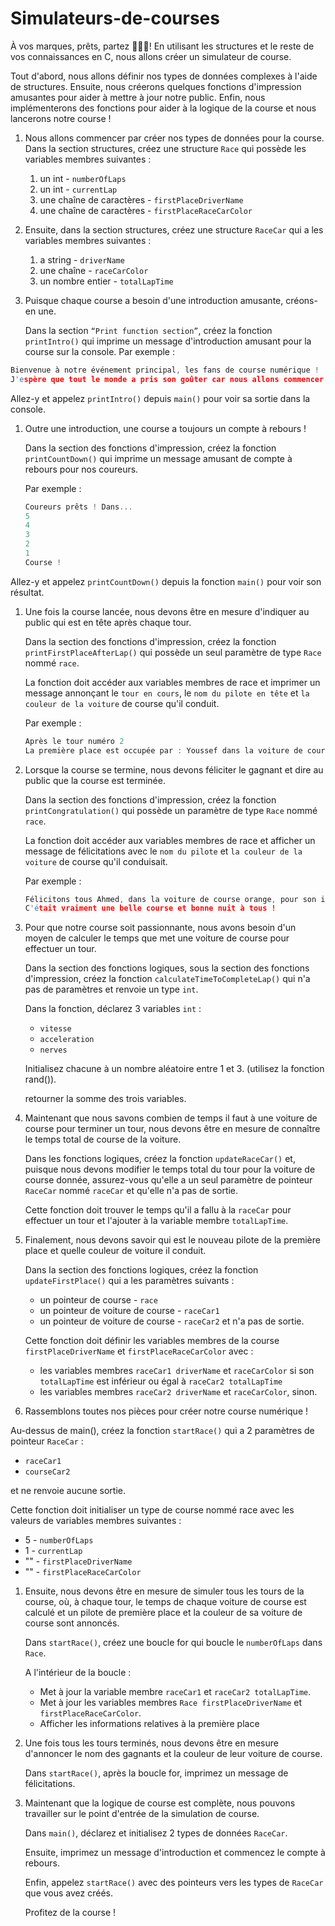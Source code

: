 # Simulateurs-de-courses
À vos marques, prêts, partez 🚦🚦🚦! En utilisant les structures et le reste de vos connaissances en C, nous allons créer un simulateur de course.

Tout d'abord, nous allons définir nos types de données complexes à l'aide de structures. Ensuite, nous créerons quelques fonctions d'impression amusantes pour aider à mettre à jour notre public. Enfin, nous implémenterons des fonctions pour aider à la logique de la course et nous lancerons notre course !

1. Nous allons commencer par créer nos types de données pour la course.
Dans la section structures, créez une structure `Race` qui possède les variables membres suivantes :
    1. un int - `numberOfLaps`
    2. un int - `currentLap`
    3. une chaîne de caractères - `firstPlaceDriverName`
    4. une chaîne de caractères - `firstPlaceRaceCarColor`
2. Ensuite, dans la section structures, créez une structure `RaceCar` qui a les variables membres suivantes :
    1. a string - `driverName`
    2. une chaîne - `raceCarColor`
    3. un nombre entier - `totalLapTime`
3. Puisque chaque course a besoin d'une introduction amusante, créons-en une. 
    
    Dans la section `“Print function section”`, créez la fonction `printIntro()` qui imprime un message d'introduction amusant pour la course sur la console. Par exemple :
    

```c
Bienvenue à notre événement principal, les fans de course numérique !
J'espère que tout le monde a pris son goûter car nous allons commencer !
```

Allez-y et appelez `printIntro()` depuis `main()` pour voir sa sortie dans la console.

1. Outre une introduction, une course a toujours un compte à rebours !
    
    Dans la section des fonctions d'impression, créez la fonction `printCountDown()` qui imprime un message amusant de compte à rebours pour nos coureurs.
    
    Par exemple :
    
    ```c
    Coureurs prêts ! Dans...
    5
    4
    3
    2
    1
    Course !
    ```
    

Allez-y et appelez `printCountDown()` depuis la fonction `main()` pour voir son résultat.

1. Une fois la course lancée, nous devons être en mesure d'indiquer au public qui est en tête après chaque tour.
    
    Dans la section des fonctions d'impression, créez la fonction `printFirstPlaceAfterLap()` qui possède un seul paramètre de type `Race` nommé `race`.
    
    La fonction doit accéder aux variables membres de race et imprimer un message annonçant le `tour en cours`, le `nom du pilote en tête` et `la couleur de la voiture` de course qu'il conduit.
    
    Par exemple :
    
    ```c
    Après le tour numéro 2
    La première place est occupée par : Youssef dans la voiture de course jaune !
    ```
    
2. Lorsque la course se termine, nous devons féliciter le gagnant et dire au public que la course est terminée.
    
    Dans la section des fonctions d'impression, créez la fonction `printCongratulation()` qui possède un paramètre de type `Race` nommé `race`.
    
    La fonction doit accéder aux variables membres de race et afficher un message de félicitations avec le `nom du pilote` et `la couleur de la voiture` de course qu'il conduisait.
    
    Par exemple :
    
    ```c
    Félicitons tous Ahmed, dans la voiture de course orange, pour son incroyable performance.
    C'était vraiment une belle course et bonne nuit à tous !
    ```
    
3. Pour que notre course soit passionnante, nous avons besoin d'un moyen de calculer le temps que met une voiture de course pour effectuer un tour.
    
    Dans la section des fonctions logiques, sous la section des fonctions d'impression, créez la fonction `calculateTimeToCompleteLap()` qui n'a pas de paramètres et renvoie un type `int`.
    
    Dans la fonction, déclarez 3 variables `int` :
    
    - `vitesse`
    - `acceleration`
    - `nerves`
    
    Initialisez chacune à un nombre aléatoire entre 1 et 3. (utilisez la fonction rand()).
    
    retourner la somme des trois variables.
    
4. Maintenant que nous savons combien de temps il faut à une voiture de course pour terminer un tour, nous devons être en mesure de connaître le temps total de course de la voiture.
    
    Dans les fonctions logiques, créez la fonction `updateRaceCar()` et, puisque nous devons modifier le temps total du tour pour la voiture de course donnée, assurez-vous qu'elle a un seul paramètre de pointeur `RaceCar` nommé `raceCar` et qu'elle n'a pas de sortie.
    
    Cette fonction doit trouver le temps qu'il a fallu à la `raceCar` pour effectuer un tour et l'ajouter à la variable membre `totalLapTime`.
    
5. Finalement, nous devons savoir qui est le nouveau pilote de la première place et quelle couleur de voiture il conduit.
    
    Dans la section des fonctions logiques, créez la fonction `updateFirstPlace()` qui a les paramètres suivants :
    
    - un pointeur de course - `race`
    - un pointeur de voiture de course - `raceCar1`
    - un pointeur de voiture de course - `raceCar2`
    et n'a pas de sortie.
    
    Cette fonction doit définir les variables membres de la course `firstPlaceDriverName` et `firstPlaceRaceCarColor` avec :
    
    - les variables membres `raceCar1 driverName` et `raceCarColor` si son `totalLapTime` est inférieur ou égal à `raceCar2 totalLapTime`
    - les variables membres `raceCar2 driverName` et `raceCarColor`, sinon.

10. Rassemblons toutes nos pièces pour créer notre course numérique !

Au-dessus de main(), créez la fonction `startRace()` qui a 2 paramètres de pointeur `RaceCar` :

- `raceCar1`
- `courseCar2`

et ne renvoie aucune sortie.

Cette fonction doit initialiser un type de course nommé race avec les valeurs de variables membres suivantes :

- 5 - `numberOfLaps`
- 1 - `currentLap`
- "" - `firstPlaceDriverName`
- "" - `firstPlaceRaceCarColor`
1. Ensuite, nous devons être en mesure de simuler tous les tours de la course, où, à chaque tour, le temps de chaque voiture de course est calculé et un pilote de première place et la couleur de sa voiture de course sont annoncés.
    
    Dans `startRace()`, créez une boucle for qui boucle le `numberOfLaps` dans `Race`.
    
    A l'intérieur de la boucle :
    
    - Met à jour la variable membre `raceCar1` et `raceCar2 totalLapTime`.
    - Met à jour les variables membres `Race firstPlaceDriverName` et `firstPlaceRaceCarColor`.
    - Afficher les informations relatives à la première place
2. Une fois tous les tours terminés, nous devons être en mesure d'annoncer le nom des gagnants et la couleur de leur voiture de course.
    
    Dans `startRace()`, après la boucle for, imprimez un message de félicitations.
    
3. Maintenant que la logique de course est complète, nous pouvons travailler sur le point d'entrée de la simulation de course.
    
    Dans `main()`, déclarez et initialisez 2 types de données `RaceCar`.
    
    Ensuite, imprimez un message d'introduction et commencez le compte à rebours.
    
    Enfin, appelez `startRace()` avec des pointeurs vers les types de `RaceCar` que vous avez créés.
    
    Profitez de la course !
